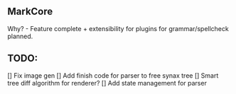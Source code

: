 
## MarkCore

Why? - Feature complete + extensibility for plugins for grammar/spellcheck planned.

## TODO:

[] Fix image gen
[] Add finish code for parser to free synax tree
[] Smart tree diff algorithm for renderer?
[] Add state management for parser